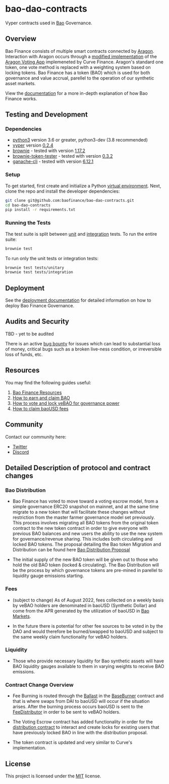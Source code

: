 # bao-dao-contracts

Vyper contracts used in [Bao](https://bao.finance/) Governance.

## Overview

Bao Finance consists of multiple smart contracts connected by [Aragon](https://github.com/aragon/aragonOS). Interaction with Aragon occurs through a [modified implementation](https://github.com/curvefi/curve-aragon-voting) of the [Aragon Voting App](https://github.com/aragon/aragon-apps/tree/master/apps/voting) implemeneted by Curve Finance. Aragon's standard one token, one vote method is replaced with a weighting system based on locking tokens. Bao Finance has a token (BAO) which is used for both governance and value accrual, parellel to the operation of our synthetic asset markets.

View the [documentation](https://docs.bao.finance/) for a more in-depth explanation of how Bao Finance works.

## Testing and Development

### Dependencies

- [python3](https://www.python.org/downloads/release/python-368/) version 3.6 or greater, python3-dev (3.8 recommended)
- [vyper](https://github.com/vyperlang/vyper) version [0.2.4](https://github.com/vyperlang/vyper/releases/tag/v0.2.4)
- [brownie](https://github.com/iamdefinitelyahuman/brownie) - tested with version [1.17.2](https://github.com/eth-brownie/brownie/releases/tag/v1.17.2)
- [brownie-token-tester](https://github.com/iamdefinitelyahuman/brownie-token-tester) - tested with version [0.3.2](https://github.com/iamdefinitelyahuman/brownie-token-tester/releases/tag/v0.3.2)
- [ganache-cli](https://github.com/trufflesuite/ganache-cli) - tested with version [6.12.1](https://github.com/trufflesuite/ganache-cli/releases/tag/v6.12.1)

### Setup

To get started, first create and initialize a Python [virtual environment](https://docs.python.org/3/library/venv.html). Next, clone the repo and install the developer dependencies:

```bash
git clone git@github.com:baofinance/bao-dao-contracts.git
cd bao-dao-contracts
pip install -r requirements.txt
```

### Running the Tests

The test suite is split between [unit](tests/unitary) and [integration](tests/integration) tests. To run the entire suite:

```bash
brownie test
```

To run only the unit tests or integration tests:

```bash
brownie test tests/unitary
brownie test tests/integration
```

## Deployment

See the [deployment documentation](scripts/deployment/README.md) for detailed information on how to deploy Bao Finance Governance.

## Audits and Security

TBD - yet to be audited

There is an active [bug bounty](https://immunefi.com/bounty/baofinance/) for issues which can lead to substantial loss of money, critical bugs such as a broken live-ness condition, or irreversible loss of funds, etc.

## Resources

You may find the following guides useful:

1. [Bao Finance Resources](https://docs.bao.finance/)
2. [How to earn and claim BAO](https://docs.bao.finance/)
3. [How to vote and lock veBAO for governance power](https://docs.bao.finance/)
4. [How to claim baoUSD fees](https://docs.bao.finance/)

## Community

Contact our community here:

- [Twitter](https://twitter.com/BaoCommunity)
- [Discord](https://discord.gg/YyugY4XXtE)

## Detailed Description of protocol and contract changes

### Bao Distribution

- Bao Finance has voted to move toward a voting escrow model, from a simple governance ERC20 snapshot on mainnet, and at the same time migrate to a new token that will facilitate these changes without restriction from the master farmer governance model set previously. This process involves migrating all BAO tokens from the original token contract to the new token contract in order to give everyone with previous BAO balances and new users the ability to use the new system for governance/revenue sharing. This includes both circulating and locked BAO tokens. The proposal detailing the Bao token Migration and Distribution can be found here [Bao Distribution Proposal](https://gov.bao.finance/t/bip-14-token-migration-distribution/1140)

- The initial supply of the new BAO token will be given out to those who hold the old BAO token (locked & circulating). The Bao Distribution will be the process by which governance tokens are pre-mined in parellel to liquidity gauge emissions starting.

### Fees

- (subject to change) As of August 2022, fees collected on a weekly basis by veBAO holders are denominated in baoUSD (Synthetic Dollar) and come from the APR generated by the utilization of baoUSD in [Bao Markets](https://github.com/baofinance/bao-markets-contracts).

- In the future there is potential for other fee sources to be voted in by the DAO and would therefore be burned/swapped to baoUSD and subject to the same weekly claim functionality for veBAO holders.

### Liquidity

- Those who provide necessary liquidity for Bao synthetic assets will have BAO liquidity gauges available to them in varying weights to receive BAO emissions.

### Contract Change Overview

- Fee Burning is routed through the [Ballast](https://docs.bao.finance/franchises/bao-markets-hard-synths) in the [BaseBurner](contracts/burners/BaseBurner.vy) contract and that is where swaps from DAI to baoUSD will occur if the situation arises. After the burning process occurs baoUSD is sent to the [FeeDistributor](contracts/FeeDistributor.vy) in order to be sent to veBAO holders.

- The Voting Escrow contract has added functionality in order for the [distribution contract](https://github.com/baofinance/bao-token/blob/main/src/BaoDistribution.sol) to interact and create locks for existing users that have previously locked BAO in line with the distribution proposal.

- The token contract is updated and very similar to Curve's implementation.


## License

This project is licensed under the [MIT](LICENSE) license.